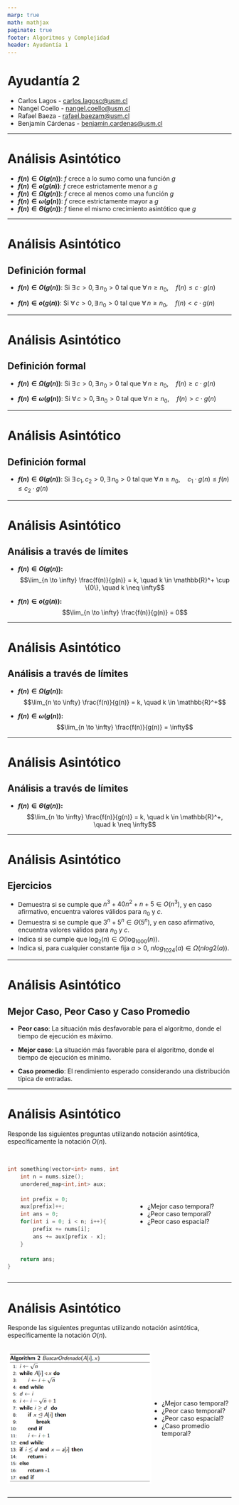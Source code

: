 ```yaml
---
marp: true
math: mathjax
paginate: true
footer: Algoritmos y Complejidad
header: Ayudantía 1
---
```


<!-- _class: title -->
# Ayudantía 2
- Carlos Lagos - carlos.lagosc@usm.cl  
- Nangel Coello - nangel.coello@usm.cl  
- Rafael Baeza - rafael.baezam@usm.cl  
- Benjamín Cárdenas - benjamin.cardenas@usm.cl 

---

# Análisis Asintótico

- **$f(n) \in O(g(n))$**: $f$ crece a lo sumo como una función $g$
- **$f(n) \in o(g(n))$**: $f$ crece estrictamente menor a $g$
- **$f(n) \in \Omega(g(n))$**: $f$ crece al menos como una función $g$
- **$f(n) \in \omega(g(n))$**: $f$ crece estrictamente mayor a $g$
- **$f(n) \in \Theta(g(n))$**: $f$ tiene el mismo crecimiento asintótico que $g$

---

# Análisis Asintótico

## Definición formal

- **$f(n) \in O(g(n))$**: Si $\exists \, c > 0, \, \exists \, n_0 > 0 \text{ tal que } \forall \, n \geq n_0, \quad f(n) \leq c \cdot g(n)$

- **$f(n) \in o(g(n))$**: Si $\forall \, c > 0, \, \exists \, n_0 > 0 \text{ tal que } \forall \, n \geq n_0, \quad f(n) < c \cdot g(n)$

---

# Análisis Asintótico

## Definición formal

- **$f(n) \in \Omega(g(n))$**: Si $\exists \, c > 0, \, \exists \, n_0 > 0 \text{ tal que } \forall \, n \geq n_0, \quad f(n) \geq c \cdot g(n)$

- **$f(n) \in \omega(g(n))$**: Si $\forall \, c > 0, \, \exists \, n_0 > 0 \text{ tal que } \forall \, n \geq n_0, \quad f(n) > c \cdot g(n)$

---

# Análisis Asintótico

## Definición formal

- **$f(n) \in \Theta(g(n))$**: Si $\exists \, c_1, c_2 > 0, \, \exists \, n_0 > 0 \text{ tal que } \forall \, n \geq n_0, \quad c_1 \cdot g(n) \leq f(n) \leq c_2 \cdot g(n)$

---

# Análisis Asintótico
## Análisis a través de límites

- **$f(n) \in O(g(n))$:**
  $$\lim_{n \to \infty} \frac{f(n)}{g(n)} = k, \quad k \in \mathbb{R}^+ \cup \{0\}, \quad k \neq \infty$$

- **$f(n) \in o(g(n))$:**
  $$\lim_{n \to \infty} \frac{f(n)}{g(n)} = 0$$


---

# Análisis Asintótico
## Análisis a través de límites

- **$f(n) \in \Omega(g(n))$:**
  $$\lim_{n \to \infty} \frac{f(n)}{g(n)} = k, \quad k \in \mathbb{R}^+$$

- **$f(n) \in \omega(g(n))$:**
  $$\lim_{n \to \infty} \frac{f(n)}{g(n)} = \infty$$


---

# Análisis Asintótico
## Análisis a través de límites

- **$f(n) \in \Theta(g(n))$:**
  $$\lim_{n \to \infty} \frac{f(n)}{g(n)} = k, \quad k \in \mathbb{R}^+, \quad k \neq \infty$$

---

# Análisis Asintótico  
## Ejercicios

* Demuestra si se cumple que $n^3 + 40n^2 + n + 5 \in O(n^3)$, y en caso afirmativo, encuentra valores válidos para $n_0$ y $c$.
* Demuestra si se cumple que $3^n + 5^n \in \Theta(5^n)$, y en caso afirmativo, encuentra valores válidos para $n_0$ y $c$.
* Indica si se cumple que $\log_2(n) \in O(\log_{1000}(n))$.
* Indica si, para cualquier constante fija $a > 0$, $nlog_{1024}(a) \in \Omega(nlog2(a))$.

---

# Análisis Asintótico

## Mejor Caso, Peor Caso y Caso Promedio

* **Peor caso**: La situación más desfavorable para el algoritmo, donde el tiempo de ejecución es máximo.

* **Mejor caso**: La situación más favorable para el algoritmo, donde el tiempo de ejecución es mínimo.

* **Caso promedio**: El rendimiento esperado considerando una distribución típica de entradas.

---

# Análisis Asintótico

Responde las siguientes preguntas utilizando notación asintótica, específicamente la notación $O(n)$.

<div style="display:flex;">

<div style="display:flex;justify-content:center;align-items:center; width:50%;">

```c++

int something(vector<int> nums, int x){
    int n = nums.size();
    unordered_map<int,int> aux;
    
    int prefix = 0;
    aux[prefix]++;
    int ans = 0;
    for(int i = 0; i < n; i++){
        prefix += nums[i];
        ans += aux[prefix - x];
    }

    return ans;
}

```

</div>

<div style="display:flex;justify-content:center;align-items:center; width:50%;">

* ¿Mejor caso temporal?
* ¿Peor caso temporal?
* ¿Peor caso espacial?

</div>

</div>

---

# Análisis Asintótico

Responde las siguientes preguntas utilizando notación asintótica, específicamente la notación $O(n)$.

<style scoped>
    img{
        width:450px;
    }
</style>

<div style="display:flex;">

![alt text](image.png)

<div style="display:flex;justify-content:center;align-items:center; width:50%;">

* ¿Mejor caso temporal?
* ¿Peor caso temporal?
* ¿Peor caso espacial?
* ¿Caso promedio temporal?

</div>

</div>

---

<div align="center">
<h2 style="font-size:400px;">FIN</h2>
</div>